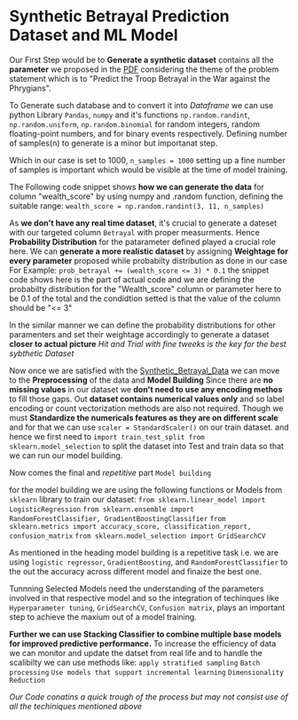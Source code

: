 # Synthetic Betrayal Prediction Dataset and ML Model

Our First Step would be to **Generate a synthetic dataset** contains all the **parameter** we proposed in the [PDF]() considering the theme of the problem statement which is to "Predict the Troop Betrayal in the War against the Phrygians".

To Generate such database and to convert it into *Dataframe* we can use python Library `Pandas`, `numpy` and it's functions `np.random.randint`, `np.random.uniform`, `np.random.binomial` for random integers, random floating-point numbers, and for binary events respectively.
Defining number of samples(n) to generate is a minor but importanat step.

Which in our case is set to 1000, `n_samples = 1000` setting up a fine number of samples is important which would be visible at the time of model training.

The Following code snippet shows **how we can generate the data** for column "wealth_score" by using numpy and .random function, defining the suitable range:
`wealth_score = np.random.randint(3, 11, n_samples)`

As **we don't have any real time dataset**, it's crucial to generate a dateset with our targeted column `Betrayal` with proper measurments.
Hence **Probability Distribution** for the patarameter defined played a crucial role here.
We can **generate a more realistic dataset** by assigning **Weightage for every parameter** proposed while probabilty distribution as done in our case
For Example: `prob_betrayal += (wealth_score <= 3) * 0.1` the snippet code shows here is the part of actual code and we are defining the probabilty distribution for the "Wealth_score" column or parameter here to be 0.1 of the total and the condidtion setted is that the value of the column should be "<= 3"

In the similar manner we can define the probability distributions for other paramenters and set their weightage accordingly to generate a dataset **closer to actual picture**
*Hit and Trial with fine tweeks is the key for the best sybthetic Dataset*

Now once we are satisfied with the [Synthetic_Betrayal_Data](https://github.com/Namangoel1904/Being-Notified/blob/main/Innov8%202.0/synthetic_betrayal_data.csv) we can move to the **Preprocessing** of the data and **Model Building**
Since there are **no missing values** in our dataset we **don't need to use any encoding methos** to fill those gaps.
Out **dataset contains numerical values only** and so label encoding or count vectorization methods are also not required.
Though we must **Standardize the numericals features as they are on different scale** and for that we can use `scaler = StandardScaler()` on our train dataset.
and hence we first need to `import train_test_split from sklearn.model_selection` to split the dataset into Test and train data so that we can run our model building.

Now comes the final and *repetitive* part `Model building`

for the model building we are using the following functions or Models from `sklearn` library to train our dataset:
`from sklearn.linear_model import LogisticRegression`
`from sklearn.ensemble import RandomForestClassifier, GradientBoostingClassifier`
`from sklearn.metrics import accuracy_score, classification_report, confusion_matrix`
`from sklearn.model_selection import GridSearchCV`

As mentioned in the heading model building is a repetitive task i.e. we are using `logistic regressor`, `GradientBoosting`, and `RandomForestClassifier` to the out the accuracy across different model and finaize the best one.

Tunnning Selected Models need the understanding of the parameters involved in that respective model and so the integration of techinques like `Hyperparameter tuning`, `GridSearchCV`, `Confusion matrix`, plays an important step to achieve the maxium out of a model training.

**Further we can use Stacking Classifier to combine multiple base models for improved predictive performance.**
To increase the efficiency of data we can monitor and update the datset from real life and to handle the scalibilty we can use methods like:
`apply stratified sampling`
`Batch processing`
`Use models that support incremental learning`
`Dimensionality Reduction`

*Our Code conatins a quick trough of the process but may not consist use of all the techiniques mentioned above*
